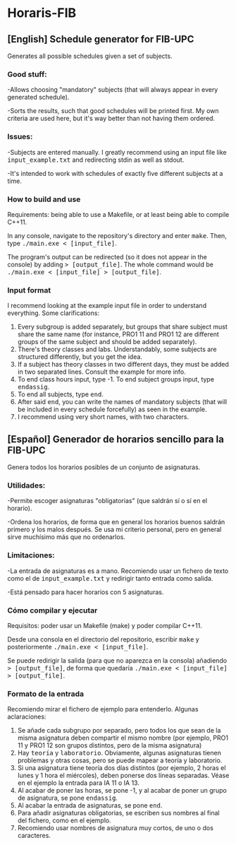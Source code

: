 # Horaris-FIB

## [English] Schedule generator for FIB-UPC 
Generates all possible schedules given a set of subjects.
### Good stuff:
-Allows choosing "mandatory" subjects (that will always appear in every generated schedule).

-Sorts the results, such that good schedules will be printed first. My own criteria are used here, but it's way better than not having them ordered.

### Issues:
-Subjects are entered manually. I greatly recommend using an input file like <tt>input_example.txt</tt> and redirecting stdin as well as stdout.

-It's intended to work with schedules of exactly five different subjects at a time.

### How to build and use
Requirements: being able to use a Makefile, or at least being able to compile C++11.

In any console, navigate to the repository's directory and enter <tt>make</tt>. Then, type <tt>./main.exe < [input_file]</tt>.
  
The program's output can be redirected (so it does not appear in the console) by adding <tt> > [output_file]</tt>. The whole command would be <tt>./main.exe < [input_file] > [output_file]</tt>.

### Input format
I recommend looking at the example input file in order to understand everything. Some clarifications:
  1. Every subgroup is added separately, but groups that share subject must share the same name (for instance, PRO1 11 and PRO1 12 are different groups of the same subject and should be added separately).
  2. There's theory classes and labs. Understandably, some subjects are structured differently, but you get the idea.
  3. If a subject has theory classes in two different days, they must be added in two separated lines. Consult the example for more info.
  4. To end class hours input, type -1. To end subject groups input, type <tt>endassig</tt>.
  5. To end all subjects, type <tt>end</tt>.
  6. After said <tt>end</tt>, you can write the names of mandatory subjects (that will be included in every schedule forcefully) as seen in the example.  
  7. I recommend using very short names, with two characters.

  
## [Español] Generador de horarios sencillo para la FIB-UPC 
Genera todos los horarios posibles de un conjunto de asignaturas.
### Utilidades: 
-Permite escoger asignaturas "obligatorias" (que saldrán sí o sí en el horario).

-Ordena los horarios, de forma que en general los horarios buenos saldrán primero y los malos después. Se usa mi criterio personal, pero en general sirve muchísimo más que no ordenarlos.
### Limitaciones: 
-La entrada de asignaturas es a mano. Recomiendo usar un fichero de texto como el de <tt>input_example.txt</tt> y redirigir tanto entrada como salida.

-Está pensado para hacer horarios con 5 asignaturas.

### Cómo compilar y ejecutar
Requisitos: poder usar un Makefile (make) y poder compilar C++11.

Desde una consola en el directorio del repositorio, escribir <tt>make</tt> y posteriormente <tt>./main.exe < [input_file]</tt>.
  
  Se puede redirigir la salida (para que no aparezca en la consola) añadiendo <tt> > [output_file]</tt>, de forma que quedaría <tt>./main.exe < [input_file] > [output_file]</tt>.

### Formato de la entrada
Recomiendo mirar el fichero de ejemplo para entenderlo. Algunas aclaraciones:
1.  Se añade cada subgrupo por separado, pero todos los que sean de la misma asignatura deben compartir el mismo nombre (por ejemplo, PRO1 11 y PRO1 12 son grupos distintos, pero de la misma asignatura)
  2.  Hay <tt>teoría</tt> y <tt>laboratorio</tt>. Obviamente, algunas asignaturas tienen problemas y otras cosas, pero se puede mapear a teoría y laboratorio.
  3. Si una asignatura tiene teoría dos días distintos (por ejemplo, 2 horas el lunes y 1 hora el miércoles), deben ponerse dos líneas separadas. Véase en el ejemplo la entrada para IA 11 o IA 13.
  4. Al acabar de poner las horas, se pone -1, y al acabar de poner un grupo de asignatura, se pone <tt>endassig</tt>.
  5. Al acabar la entrada de asignaturas, se pone <tt>end</tt>.
  6. Para añadir asignaturas obligatorias, se escriben sus nombres al final del fichero, como en el ejemplo.
  7. Recomiendo usar nombres de asignatura muy cortos, de uno o dos caracteres.
